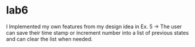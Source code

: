 # lab6

I Implemented my own features from my design idea in Ex. 5
-> The user can save their time stamp or increment number into a list of previous states and can clear the list when needed.
